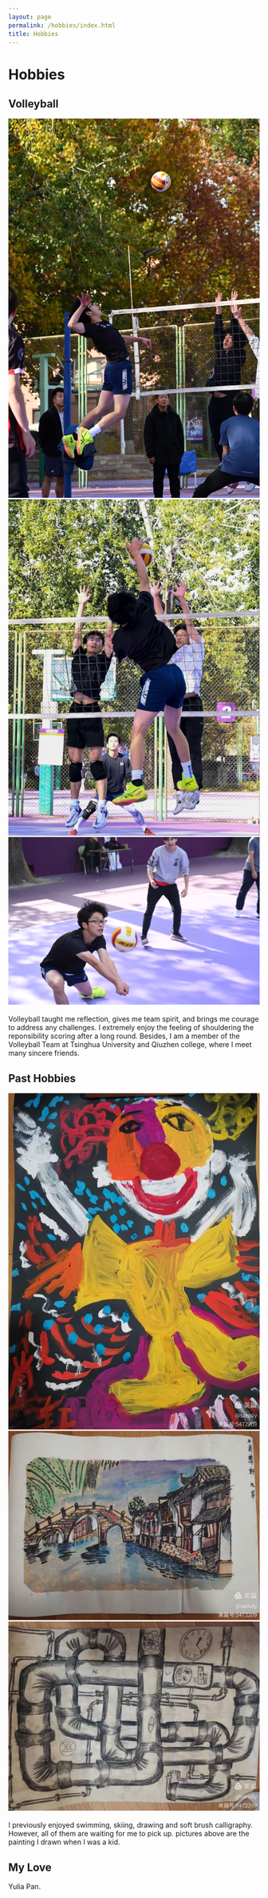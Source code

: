 ```yaml
---
layout: page
permalink: /hobbies/index.html
title: Hobbies
---
```


# Hobbies

## Volleyball

<div class="third">
<img src="/images/spike1.JPG">
<img src="/images/spike2.PNG">
<img src="/images/receive1.PNG">
</div>
<br>Volleyball taught me reflection, gives me team spirit, and brings me courage to address any challenges. I extremely enjoy the feeling of shouldering the reponsibility scoring after a long round. Besides, I am a member of the Volleyball Team at Tsinghua University and Qiuzhen college, where I meet many sincere friends. 


## Past Hobbies

<div class="third">
<img src="/images/paint1.JPG">
<img src="/images/paint2.JPG">
<img src="/images/paint3.JPG">
</div>
<br>I previously enjoyed swimming, skiing, drawing and soft brush calligraphy. However, all of them are waiting for me to pick up. pictures above are the painting I drawn when I was a kid.

## My Love

Yulia Pan.
<br>



